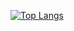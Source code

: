 [![Top Langs](https://github-readme-stats.vercel.app/api/top-langs/?username=alexein-aner&layout=donut&theme=dark)](https://github.com/anuraghazra/github-readme-stats)

